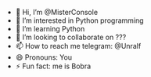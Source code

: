 - 👋 Hi, I’m @MisterConsole
- 👀 I’m interested in Python programming
- 🌱 I’m learning Python
- 💞️ I’m looking to collaborate on ???
- 📫 How to reach me telegram: @Unralf
- 😄 Pronouns: You
- ⚡ Fun fact: me is Bobra

<!---
MisterToken2000/MisterToken2000 is a ✨ special ✨ repository because its `README.md` (this file) appears on your GitHub profile.
You can click the Preview link to take a look at your changes.
--->

